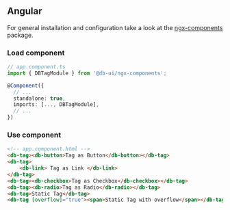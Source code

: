 ## Angular

For general installation and configuration take a look at the [ngx-components](https://www.npmjs.com/package/@db-ui/ngx-components) package.

### Load component

```ts app.component.ts
// app.component.ts
import { DBTagModule } from '@db-ui/ngx-components';

@Component({
  // ...
  standalone: true,
  imports: [..., DBTagModule],
  // ...
})
```

### Use component

```html app.component.html
<!-- app.component.html -->
<db-tag><db-button>Tag as Button</db-button></db-tag>
<db-tag>
	<db-link> Tag as Link </db-link>
</db-tag>
<db-tag><db-checkbox>Tag as Checkbox</db-checkbox></db-tag>
<db-tag><db-radio>Tag as Radio</db-radio></db-tag>
<db-tag>Static Tag</db-tag>
<db-tag [overflow]="true"><span>Static Tag with overflow</span></db-tag>
```
